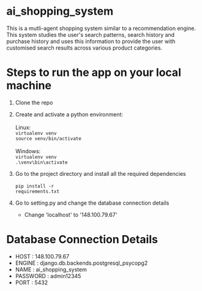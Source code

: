 # ai_shopping_system
This is a mutli-agent shopping system similar to a recommendation engine. This system studies the user's search patterns, search history and purchase history and uses this information to provide the user with customised search results across various product categories.

# Steps to run the app on your local machine
1. Clone the repo
2. Create and activate a python environment: <br><br>
   Linux: <br>
   <code>virtualenv venv</code><br>
   <code>source venv/bin/activate</code>
   <br><br>
   Windows: <br>
   <code>virtualenv venv</code><br>
   <code>.\venv\bin\activate</code>

3. Go to the project directory and install all the required dependencies <br><br>
  <code>pip install -r requirements.txt</code>

4. Go to setting.py and change the database connection details
   - Change 'localhost' to '148.100.79.67'

# Database Connection Details
- HOST : 148.100.79.67
- ENGINE : django.db.backends.postgresql_psycopg2
- NAME : ai_shopping_system
- PASSWORD : admin12345
- PORT : 5432
